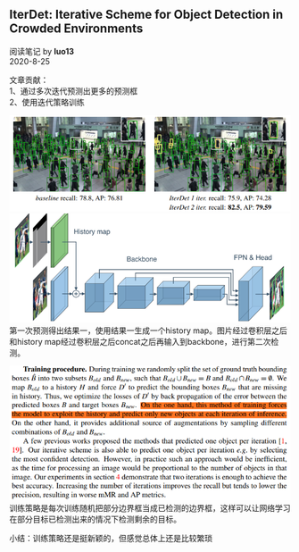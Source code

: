 ## IterDet: Iterative Scheme for Object Detection in Crowded Environments
阅读笔记 by **luo13**  
2020-8-25  

文章贡献：  
1、通过多次迭代预测出更多的预测框  
2、使用迭代策略训练  

![IterDet](../../../img/iterdet/示意图.PNG)  
![IterDet](../../../img/iterdet/网络结构.PNG)  
第一次预测得出结果一，使用结果一生成一个history map。图片经过卷积层之后和history map经过卷积层之后concat之后再输入到backbone，进行第二次检测。

![IterDet](../../../img/iterdet/训练策略.PNG)  
训练策略是每次训练随机把部分边界框当成已检测的边界框，这样可以让网络学习在部分目标已检测出来的情况下检测剩余的目标。  

小结：训练策略还是挺新颖的，但感觉总体上还是比较繁琐  
